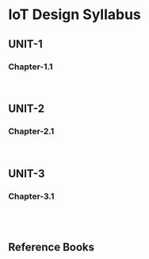 # IoT Design Syllabus

## UNIT-1

### Chapter-1.1

</br>

## UNIT-2

### Chapter-2.1

</br>

## UNIT-3

### Chapter-3.1

</br>
</br>

## Reference Books
